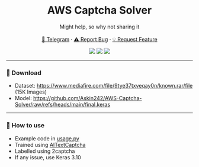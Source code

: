 <div align="center">
  <h1 align="center">AWS Captcha Solver</h1>
  <p align="center">
    Might help, so why not sharing it
    <br />
    <br />
    <a href="https://t.me/askineiko">💬 Telegram</a>
    ·
    <a href="https://github.com/Askin242/AWS-Captcha-Solver/issues/new">⚠️ Report Bug</a>
    ·
    <a href="https://github.com/Askin242/AWS-Captcha-Solver/issues/new">💡 Request Feature</a>
  </p>
</div>
<p align="center">
  <img src="https://img.shields.io/github/license/Askin242/AWS-Captcha-Solver.svg?style=for-the-badge&labelColor=black&color=f429ff&logo=IOTA"/>
  <img src="https://img.shields.io/github/stars/Askin242/AWS-Captcha-Solver.svg?style=for-the-badge&labelColor=black&color=f429ff&logo=IOTA"/>
  <img src="https://img.shields.io/github/languages/top/Askin242/AWS-Captcha-Solver.svg?style=for-the-badge&labelColor=black&color=f429ff&logo=python"/>
</p>

---

### 🎁 Download

- Dataset: https://www.mediafire.com/file/9tye37txveqay0n/known.rar/file (15K Images) <br>
- Model: https://github.com/Askin242/AWS-Captcha-Solver/raw/refs/heads/main/final.keras

---

### 🫡 How to use

- Example code in [usage.py](https://github.com/Askin242/AWS-Captcha-Solver/blob/main/usage.py)
- Trained using [AITextCaptcha](https://github.com/imartemy1524/AITextCaptcha)
- Labelled using 2captcha
- If any issue, use Keras 3.10

  
